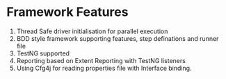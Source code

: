 # Framework Features

1. Thread Safe driver initialisation for parallel execution
2. BDD style framework supporting features, step definations and runner file
3. TestNG supported
4. Reporting based on Extent Reporting with TestNG listeners
5. Using Cfg4j for reading properties file with Interface binding.

